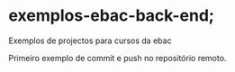 # exemplos-ebac-back-end;
Exemplos de projectos para cursos da ebac

Primeiro exemplo de commit e push no repositório remoto.

